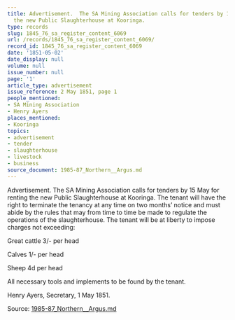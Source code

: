 ```yaml
---
title: Advertisement.  The SA Mining Association calls for tenders by 15 May for renting
  the new Public Slaughterhouse at Kooringa.
type: records
slug: 1845_76_sa_register_content_6069
url: /records/1845_76_sa_register_content_6069/
record_id: 1845_76_sa_register_content_6069
date: '1851-05-02'
date_display: null
volume: null
issue_number: null
page: '1'
article_type: advertisement
issue_reference: 2 May 1851, page 1
people_mentioned:
- SA Mining Association
- Henry Ayers
places_mentioned:
- Kooringa
topics:
- advertisement
- tender
- slaughterhouse
- livestock
- business
source_document: 1985-87_Northern__Argus.md
---
```


Advertisement.  The SA Mining Association calls for tenders by 15 May for renting the new Public Slaughterhouse at Kooringa.  The tenant will have the right to terminate the tenancy at any time on two months’ notice and must abide by the rules that may from time to time be made to regulate the operations of the slaughterhouse.  The tenant will be at liberty to impose charges not exceeding:

Great cattle	3/- per head

Calves	1/- per head

Sheep	4d per head

All necessary tools and implements to be found by the tenant.

Henry Ayers, Secretary, 1 May 1851.

Source: [1985-87_Northern__Argus.md](/downloads/markdown/1985-87_Northern__Argus.md)
